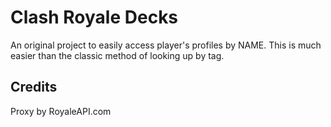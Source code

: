 # Clash Royale Decks
An original project to easily access player's profiles by NAME. This is much easier than the classic method of looking up by tag.


## Credits
Proxy by RoyaleAPI.com
